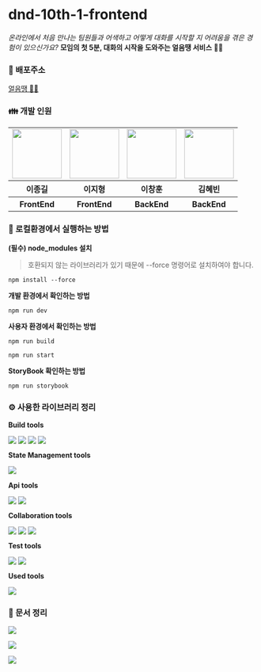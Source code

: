 # dnd-10th-1-frontend
_온라인에서 처음 만나는 팀원들과 어색하고 어떻게 대화를 시작할 지 어려움을 겪은 경험이 있으신가요?_ **모임의 첫 5분, 대화의 시작을 도와주는 얼음땡 서비스** 🧊🔨

### 🎇 배포주소
<a href="https://dnd-10th-1-frontend.vercel.app">얼음땡 🧊🔨</a>

### 👪 개발 인원
<table>
    <tbody>
        <tr>
            <td>
                <a href="https://github.com/jgjgill">
                    <img src="https://avatars.githubusercontent.com/u/79239852?v=4" width="100px" height="100px"/>
                </a>
            </td>
            <td>
                <a href="https://github.com/Zero-1016">
                    <img src="https://avatars.githubusercontent.com/u/115636461?v=4" width="100px" height="100px"/>
                </a>  
            </td>
            <td>
                <a href="https://github.com/TLOWAC">
                    <img src="https://avatars.githubusercontent.com/u/58043975?v=4" width="100px" height="100px"/>
                </a>
            </td>
            <td>
                <a href="https://github.com/hyebinnn">
                    <img src="https://avatars.githubusercontent.com/u/76420055?v=4" width="100px" height="100px"/>
                </a>  
            </td>
        </tr>
        <tr>
            <th>
            이종길
            </th>
            <th>
            이지형
            </th>
            <th>
            이창훈
            </th>
            <th>
            김혜빈
            </th>
        </tr>
        <tr>
            <th>
            FrontEnd
            </th>
            <th>
            FrontEnd
            </th>
            <th>
            BackEnd
            </th>
            <th>
            BackEnd
            </th>
        </tr>
    </tbody>
</table>

### 🚀 로컬환경에서 실행하는 방법

**(필수) node_modules 설치**
> 호환되지 않는 라이브러리가 있기 때문에 --force 명령어로 설치하여야 합니다.

```shell
npm install --force
```

**개발 환경에서 확인하는 방법**
```shell
npm run dev
```

**사용자 환경에서 확인하는 방법**
```shell
npm run build

npm run start
```

**StoryBook 확인하는 방법**
```shell
npm run storybook
```

### ⚙️ 사용한 라이브러리 정리
**Build tools**

<div style="display: flex; gap: 4px;">
    <img src="https://img.shields.io/badge/Next-000000?logo=Next.js&logoColor=ffffff&style=flat"/>
    <img src="https://img.shields.io/badge/React-61DAFB?logo=React&logoColor=000000&style=flat"/>
    <img src="https://img.shields.io/badge/Typescript-3178C6?logo=Typescript&logoColor=ffffff&style=flat"/>
    <img src="https://img.shields.io/badge/Node-68A063?logo=Node.js&logoColor=ffffff&style=flat"/>
</div>

**State Management tools**

<img src="https://img.shields.io/badge/Zustand-FFC107?logo=Zustand&logoColor=000000&style=flat"/>

**Api tools**

<div style="display: flex; gap: 4px;">
    <img src="https://img.shields.io/badge/Axios-007ACC?logo=Axios&logoColor=ffffff&style=flat"/>
    <img src="https://img.shields.io/badge/Socket.io-010101?logo=socket.io&logoColor=ffffff&style=flat"/>
</div>

**Collaboration tools**

<div style="display: flex; gap: 4px;">
    <img src="https://img.shields.io/badge/Prettier-F7B93E?logo=prettier&logoColor=000000&style=flat"/>
    <img src="https://img.shields.io/badge/Eslint-4B32C3?logo=eslint&logoColor=ffffff&style=flat"/>
    <img src="https://img.shields.io/badge/Storybook-FF4785?logo=storybook&logoColor=ffffff&style=flat"/>
</div>

**Test tools**

<div style="display: flex; gap: 4px;">
    <img src="https://img.shields.io/badge/Vitest-000000?logo=vitest&logoColor=6DB33F&style=flat"/>
    <img src="https://img.shields.io/badge/Jest-C21325?logo=jest&logoColor=ffffff&style=flat"/>
</div>

**Used tools**

<img src="https://img.shields.io/badge/StackFlow-FE7A16?logo=instacart&logoColor=ffffff&style=flat"/>

### 📝 문서 정리

[<img src="https://img.shields.io/badge/Team Notion-000000?logo=notion&logoColor=ffffff&style=flat"/>](https://www.notion.so/lthek55/DND-10-29025b5101f04940a147b7dca9ef9701?pvs=4)


[<img src="https://img.shields.io/badge/FE Notion-000000?logo=notion&logoColor=ffffff&style=flat"/>](https://www.notion.so/lthek55/810cec1de2fd4748b4ec7c411da25f5e?pvs=4)

[<img src="https://img.shields.io/badge/Figma-0ACF83?logo=figma&logoColor=1A1A1A&style=flat"/>](https://www.figma.com/file/MHiXLQdhS8a58OIOtaz4HD/10-1?type=design&mode=design&t=slESaBSYjy5wsKag-0)


